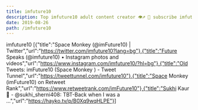 ```yaml
---
title: imfuture10
description: Top imfuture10 adult content creator 👁♐️ 👑 subscribe imfuture10 to my porn site below IG imfuture10
date: 2019-08-26
path: /imfuture10
---
```


imfuture10
[{"title":"Space Monkey (@imFuture10) | Twitter","url":"https://twitter.com/imfuture10?lang=bg"},{"title":"Future Speaks (@imfuture10) • Instagram photos and videos","url":"https://www.instagram.com/imfuture10/?hl=bg"},{"title":"Old Tweets: imFuture10 (Space Monkey ) - Tweet Tunnel","url":"https://tweettunnel.com/imfuture10"},{"title":"Space Monkey (imFuture10) on Retweet Rank","url":"https://www.retweetrank.com/imFuture10"},{"title":"Sukhi Kaur 🦁 - @sukhi_sherni408: TBT-Back when I was a ...","url":"https://hayko.tv/p/B0Xq9wqHLPE"}]

